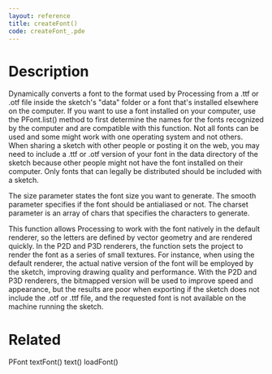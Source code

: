 ```yaml
---
layout: reference
title: createFont()
code: createFont_.pde
---
```


# Description

Dynamically converts a font to the format used by Processing from a .ttf or .otf file inside the sketch's "data" folder or a font that's installed elsewhere on the computer. If you want to use a font installed on your computer, use the PFont.list() method to first determine the names for the fonts recognized by the computer and are compatible with this function. Not all fonts can be used and some might work with one operating system and not others. When sharing a sketch with other people or posting it on the web, you may need to include a .ttf or .otf version of your font in the data directory of the sketch because other people might not have the font installed on their computer. Only fonts that can legally be distributed should be included with a sketch.

The size parameter states the font size you want to generate. The smooth parameter specifies if the font should be antialiased or not. The charset parameter is an array of chars that specifies the characters to generate.

This function allows Processing to work with the font natively in the default renderer, so the letters are defined by vector geometry and are rendered quickly. In the P2D and P3D renderers, the function sets the project to render the font as a series of small textures. For instance, when using the default renderer, the actual native version of the font will be employed by the sketch, improving drawing quality and performance. With the P2D and P3D renderers, the bitmapped version will be used to improve speed and appearance, but the results are poor when exporting if the sketch does not include the .otf or .ttf file, and the requested font is not available on the machine running the sketch. 

# Related

PFont
textFont()
text()
loadFont()
